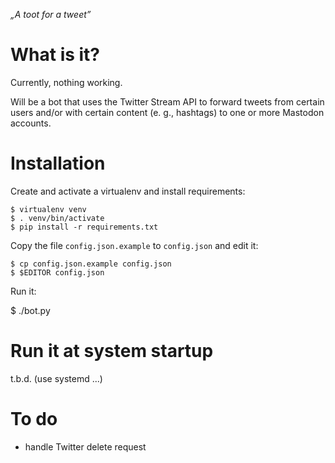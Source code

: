 _„A toot for a tweet”_

# What is it?

Currently, nothing working.

Will be a bot that uses the Twitter Stream API to forward tweets from certain
users and/or with certain content (e. g., hashtags) to one or more Mastodon
accounts.

# Installation

Create and activate a virtualenv and install requirements:

    $ virtualenv venv
    $ . venv/bin/activate
    $ pip install -r requirements.txt

Copy the file `config.json.example` to `config.json` and
edit it:

    $ cp config.json.example config.json
    $ $EDITOR config.json

Run it:

  $ ./bot.py

# Run it at system startup

t.b.d. (use systemd ...)

# To do

* handle Twitter delete request
